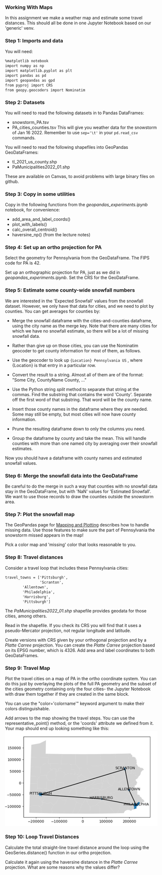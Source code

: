 ### Working With Maps

In this assignment we make a weather map and estimate
some travel distances.  This should all be done in one Jupyter
Notebook based on our 'generic' venv.



### Step 1: Imports and data

You will need:
```
%matplotlib notebook
import numpy as np
import matplotlib.pyplot as plt
import pandas as pd
import geopandas as gpd
from pyproj import CRS
from geopy.geocoders import Nominatim
```



### Step 2: Datasets

You will need to read the following datasets in to Pandas DataFrames:
* snowstorm_PA.tsv
* PA_cities_counties.tsv
This will give you weather data for the snowstorm of Jan 16 2022.
Remember to use ```sep='\t'``` in your ```pd.read_csv``` commands.


You will need to read the following shapefiles into GeoPandas GeoDataFrames:
* tl_2021_us_county.shp
* PaMunicipalities2022_01.shp

These are available on Canvas, to avoid problems with large binary
files on github.



### Step 3: Copy in some utilities

Copy in the following functions from the *geopandas_experiments.ipynb*
notebook, for convenience:
* add_area_and_label_coords()
* plot_with_labels()
* calc_overall_centroid()
* haversine_np()  (from the lecture notes)



### Step 4: Set up an ortho projection for PA

Select the geometry for Pennsylvania from the GeoDataFrame.  The
FIPS code for PA is 42.

Set up an orthographic projection for PA, just as we did in
*geopandas_experiments.ipynb*.  Set the CRS for the GeoDataFrame.



### Step 5: Estimate some county-wide snowfall numbers

We are interested in the 'Expected Snowfall' values from the
snowfall dataset.  However, we only have that data for cities,
and we need to plot by counties.  You can get averages for
counties by:


* Merge the snowfall dataframe with the cities-and-counties dataframe,
using the city name as the merge key.  Note that there are many cities
for which we have no snowfall estimate, so there will be a lot of
missing snowfall data.


* Rather than give up
  on those cities, you can use the Nominatim geocoder to get county
  information for most of them, as follows.
 * Use the geocoder to look up `{Location} Pennsylvania US` , where
   {Location} is that entry in a particular row.
 * Convert the result to a string.  Almost all of them are of the
   format: "Some City, CountyName County, ..."


 * Use the Python string _split_ method to separate that string at
   the commas.  Find the substring that contains the word 'County'.
   Separate off the first word of that substring.  That word will
   be the county name.


* Insert those county names in the dataframe where they are needed.  Some
  may still be empty, but most cities will now have county information.
* Prune the resulting dataframe down to only the columns you need.


* Group the dataframe by county and take the mean.  This will handle
counties with more than one named city by averaging over their
snowfall estimates.

Now you should have a dataframe with county names and estimated
snowfall values.



### Step 6: Merge the snowfall data into the GeoDataFrame

Be careful to do the merge in such a way that counties with no
snowfall data stay in the GeoDataFrame, but with 'NaN' values
for 'Estimated Snowfall'.  We want to use those records to draw
the counties outside the snowstorm area.



### Step 7: Plot the snowfall map

The GeoPandas page for
[Mapping and Plotting](https://geopandas.org/en/stable/docs/user_guide/mapping.html)
describes how to handle missing data.  Use those features to make
sure the part of Pennsylvania the snowstorm missed appears in the
map!

Pick a color map and 'missing' color that looks reasonable to you.



### Step 8: Travel distances

Consider a travel loop that includes these Pennsylvania cities:
```
travel_towns = ['Pittsburgh',
                'Scranton',
		'Allentown',
		'Philadelphia',
		'Harrisburg',
		'Pittsburgh']
```
The _PaMunicipalities2022_01.shp_ shapefile provides geodata for
those cities, among others.


Read in the shapefile.  If you check its CRS you will find that it
uses a pseudo-Mercator projection, not regular longitude and latitude.

Create versions with CRS given by your
orthogonal projection and by a _Platte Carree_ projection.  You can
create the _Platte Carree_ projection based on its EPSG number,
which is 4326.  Add area and label coordinates to both GeoDataFrames.



### Step 9: Travel Map

Plot the travel cities on a map of PA in the ortho coordinate system. You
can do this just by overlaying the plots of the full PA geometry and the
subset of the cities geometry containing only the four cities- the Jupyter
Notebook with draw them together if they are created in the same block.

You can use the "color='colorname'" keyword argument to make their colors
distinguishable.


Add arrows to the map showing the travel steps.  You can use the
representative_point() method, or the 'coords' attribute we defined
from it.  Your map should end up looking something like this:
![map of PA showing travel loop](images/pa_travel_loop.png)



### Step 10: Loop Travel Distances

Calculate the total straight-line travel distance around the loop
using the GeoSeries.distance() function in our ortho projection.

Calculate it again using the haversine distance in the _Platte Carree_
projection.  What are some reasons why the values differ?